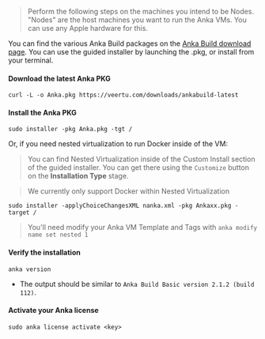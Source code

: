 
> Perform the following steps on the machines you intend to be Nodes.
> "Nodes" are the host machines you want to run the Anka VMs. You can use any Apple hardware for this.

You can find the various Anka Build packages on the [Anka Build download page](https://veertu.com/download-anka-build/). You can use the guided installer by launching the .pkg, or install from your terminal.

#### Download the latest Anka PKG
```shell
curl -L -o Anka.pkg https://veertu.com/downloads/ankabuild-latest
```

#### Install the Anka PKG
```shell
sudo installer -pkg Anka.pkg -tgt /
```
Or, if you need nested virtualization to run Docker inside of the VM:

> You can find Nested Virtualization inside of the Custom Install section of the guided installer. You can get there using the `Customize` button on the **Installation Type** stage.

> We currently only support Docker within Nested Virtualization

```shell
sudo installer -applyChoiceChangesXML nanka.xml -pkg Ankaxx.pkg -target /
```

> You'll need modify your Anka VM Template and Tags with `anka modify name set nested 1`

#### Verify the installation
```shell 
anka version
```
- The output should be similar to `Anka Build Basic version 2.1.2 (build 112)`.

#### Activate your Anka license
```shell
sudo anka license activate <key>
```